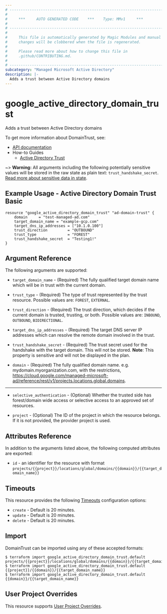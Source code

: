 ```yaml
---
# ----------------------------------------------------------------------------
#
#     ***     AUTO GENERATED CODE    ***    Type: MMv1     ***
#
# ----------------------------------------------------------------------------
#
#     This file is automatically generated by Magic Modules and manual
#     changes will be clobbered when the file is regenerated.
#
#     Please read more about how to change this file in
#     .github/CONTRIBUTING.md.
#
# ----------------------------------------------------------------------------
subcategory: "Managed Microsoft Active Directory"
description: |-
  Adds a trust between Active Directory domains
---
```


# google\_active\_directory\_domain\_trust

Adds a trust between Active Directory domains


To get more information about DomainTrust, see:

* [API documentation](https://cloud.google.com/managed-microsoft-ad/reference/rest/v1/projects.locations.global.domains/attachTrust)
* How-to Guides
    * [Active Directory Trust](https://cloud.google.com/managed-microsoft-ad/docs/create-one-way-trust)

~> **Warning:** All arguments including the following potentially sensitive
values will be stored in the raw state as plain text: `trust_handshake_secret`.
[Read more about sensitive data in state](https://www.terraform.io/language/state/sensitive-data).

## Example Usage - Active Directory Domain Trust Basic


```hcl
resource "google_active_directory_domain_trust" "ad-domain-trust" {
    domain     = "test-managed-ad.com"
    target_domain_name = "example-gcp.com"
    target_dns_ip_addresses = ["10.1.0.100"]
    trust_direction         = "OUTBOUND"
    trust_type              = "FOREST"
    trust_handshake_secret  = "Testing1!"
}
```

## Argument Reference

The following arguments are supported:


* `target_domain_name` -
  (Required)
  The fully qualified target domain name which will be in trust with the current domain.

* `trust_type` -
  (Required)
  The type of trust represented by the trust resource.
  Possible values are: `FOREST`, `EXTERNAL`.

* `trust_direction` -
  (Required)
  The trust direction, which decides if the current domain is trusted, trusting, or both.
  Possible values are: `INBOUND`, `OUTBOUND`, `BIDIRECTIONAL`.

* `target_dns_ip_addresses` -
  (Required)
  The target DNS server IP addresses which can resolve the remote domain involved in the trust.

* `trust_handshake_secret` -
  (Required)
  The trust secret used for the handshake with the target domain. This will not be stored.
  **Note**: This property is sensitive and will not be displayed in the plan.

* `domain` -
  (Required)
  The fully qualified domain name. e.g. mydomain.myorganization.com, with the restrictions, 
  https://cloud.google.com/managed-microsoft-ad/reference/rest/v1/projects.locations.global.domains.


- - -


* `selective_authentication` -
  (Optional)
  Whether the trusted side has forest/domain wide access or selective access to an approved set of resources.

* `project` - (Optional) The ID of the project in which the resource belongs.
    If it is not provided, the provider project is used.


## Attributes Reference

In addition to the arguments listed above, the following computed attributes are exported:

* `id` - an identifier for the resource with format `projects/{{project}}/locations/global/domains/{{domain}}/{{target_domain_name}}`


## Timeouts

This resource provides the following
[Timeouts](https://developer.hashicorp.com/terraform/plugin/sdkv2/resources/retries-and-customizable-timeouts) configuration options:

- `create` - Default is 20 minutes.
- `update` - Default is 20 minutes.
- `delete` - Default is 20 minutes.

## Import


DomainTrust can be imported using any of these accepted formats:

```
$ terraform import google_active_directory_domain_trust.default projects/{{project}}/locations/global/domains/{{domain}}/{{target_domain_name}}
$ terraform import google_active_directory_domain_trust.default {{project}}/{{domain}}/{{target_domain_name}}
$ terraform import google_active_directory_domain_trust.default {{domain}}/{{target_domain_name}}
```

## User Project Overrides

This resource supports [User Project Overrides](https://registry.terraform.io/providers/hashicorp/google/latest/docs/guides/provider_reference#user_project_override).
